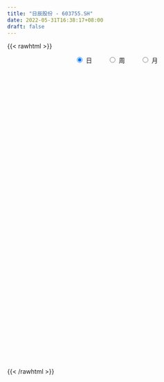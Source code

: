 ```yaml
---
title: "日辰股份 - 603755.SH"
date: 2022-05-31T16:38:17+08:00
draft: false
---
```

{{< rawhtml >}}
    <div style="text-align: center">
        <label style="padding: 1rem;"><input style="margin-right: .5rem" type="radio" name="period" value="D" checked onclick="period_change(this)">日</label>
        <label style="padding: 1rem;"><input style="margin-right: .5rem" type="radio" name="period" value="W" onclick="period_change(this)">周</label>
        <label style="padding: 1rem;"><input style="margin-right: .5rem" type="radio" name="period" value="M" onclick="period_change(this)">月</label>
    </div>
    <div id="chart" style="height: 700px;"></div> 
    <script type="text/javascript">
        const D_v = [2126.0,1885.12,1995.0,4842.71,3580.88,3364.25,4713.51,4856.22,7569.47,5692.33,3443.71,3778.95,4611.63,6173.21,3359.41,19137.82,8647.21,3240.0,4163.0,2673.0,4223.0,1340.0,2232.0,1647.0,1070.0,2679.0,6316.0,2755.03,2712.99,1598.0,2505.0,1880.0,1869.0,1237.0,2300.57,1156.0,2180.38,1809.2,1317.0,2175.57,1751.0,936.0,2781.29,1351.03,1612.0,2132.96,2296.37,4164.94,4206.0,2546.9,4486.5,2468.5,973.0,1864.0,1413.0,1563.0,2102.0,4872.05,2029.03,1284.0,1401.0,1184.0,2109.04,1076.0,1252.62,1696.16,8920.0,16187.16,7832.35,6537.0,5977.0,5068.02,4274.0,5536.41,3704.02,4237.3,5665.0,7980.09,7680.13,3233.3,5061.0,5454.19,7407.08,4981.0,5304.0,13585.04,7498.9,6775.6,10114.33,10077.37,4769.64,8845.57,7845.03,9296.72,13503.13,7665.13,5716.0,4625.0,8979.0,11519.0,4394.0,4225.0,4814.0,4011.0,6016.0,6837.61,8100.0,7528.22,15828.93,26856.61,17275.74,16133.41,17936.5,12927.13,9330.54,11890.04,7322.45,7014.0,7873.0,7320.0,6219.0,5676.04,6067.0,5641.0,5660.54,6311.54,6096.0,3737.08,3903.0,4027.99,2502.0,2568.0,2495.0,2689.2,3383.17,7582.17,12994.64,9134.0,5617.0,7331.0,10353.0,10063.0,12048.43,18611.02,34156.45,18874.31,11955.31,9594.0,11933.3,10033.39,6813.0,4308.0,7839.53,7563.85,6549.54,7653.0,8145.0,12063.72,8832.0,4353.96,4817.57,6131.54,5085.57,5974.44,3893.36,4308.32,4314.0,4135.54,3585.0,5446.0,3239.0,4804.65,5927.0,5685.0,5824.35,8412.0,6296.0,8426.0,13841.0,6311.5,4117.35,4108.0,4297.0,5776.5,9472.0,6644.0,9343.0,5116.2,6044.2,3071.2,3979.0,4056.58,3215.0,7628.31,8561.0,6611.0,3072.0,4255.0,5907.26,6657.57,10377.25,11606.0,7238.0,10087.13,8248.13,6118.0,4405.0,7743.14,6134.35,9892.49,6622.0,6281.39,7461.0,10967.0,6849.0,5471.5,7251.37,8569.0,11842.0,16125.85,15051.0,53582.33,35641.85,40282.76,54080.82,63050.73,20481.62,36332.53,28643.25,26716.14,23971.14,35149.19,20364.19,17001.06,18172.57,22883.57,13705.57,18342.49,14589.34,14989.0,13946.0,12547.54,23899.56,15653.25,18813.52,13370.22,11020.54,16025.17,25136.1,32265.08]
const D_histogram = [0.0,-0.0406390883,-0.1153249257,-0.0496897531,0.0218302255,0.1027613308,0.1178059018,0.1794012924,0.39544131,0.4737999844,0.4898844278,0.5303899763,0.651448428,0.658313958,0.5339647309,0.4025162659,0.2256089016,-0.0599424212,-0.3480680249,-0.4739676921,-0.353299171,-0.3880171458,-0.4459482391,-0.5265009718,-0.5156160679,-0.369595863,-0.2331179056,-0.1392382232,-0.172388786,-0.1873022337,-0.2712629333,-0.3258347674,-0.370508197,-0.3566515792,-0.371755161,-0.3586990103,-0.3718939503,-0.2959804511,-0.2249563178,-0.1876488213,-0.1730022905,-0.165912759,-0.1795077206,-0.150062326,-0.1452575782,-0.2381426983,-0.3447263099,-0.6232778665,-0.9916783601,-1.1906055045,-1.1080714503,-0.9109126262,-0.7375986535,-0.6491757507,-0.5360681646,-0.4485722444,-0.1803060496,0.2176057499,0.3729260147,0.4265529139,0.3871299052,0.4086319667,0.2594929228,0.1861245935,0.0947466768,0.0457945353,-0.2344802434,-0.5672973016,-0.648187379,-0.7103228608,-0.7194510428,-0.7442911184,-0.6674905283,-0.5307645592,-0.4332738118,-0.3000422081,-0.1673018847,-0.0452756984,0.1218155267,0.252594437,0.3104242969,0.3002849261,0.3265247739,0.2604893939,0.2811608784,0.5184654857,0.5658615741,0.5281048094,0.5864466571,0.6967971868,0.6945266982,0.8039984648,0.8731905074,1.0512793442,1.2380275445,1.1884864886,1.071142384,0.9781901508,0.870622478,0.5680102197,0.3619331424,0.1816680639,0.0342753008,-0.0331729724,-0.0086116318,-0.1114432381,-0.2980503206,-0.3429098083,-0.0979567225,0.1571217045,0.3850332787,0.6239354305,0.9317235629,0.974059374,0.8379173017,0.713198437,0.620335339,0.5368530995,0.4062437365,0.3636977641,0.2686214031,0.1213792941,0.0414183441,-0.0803431707,-0.1879150497,-0.3009474002,-0.3297425728,-0.4234556817,-0.5232624095,-0.4711305118,-0.4402972605,-0.4278936281,-0.4292689931,-0.406321445,-0.4526449421,-0.180270894,0.0080404594,0.1197331402,0.2015254227,0.2464280015,0.3533616782,0.2298354475,0.060348632,0.243497001,0.3471439827,0.4642977312,0.5061364412,0.4508354081,0.5611586689,0.6788849774,0.6773845008,0.5773535639,0.6275391089,0.577001522,0.6050656483,0.4453347447,0.1261163032,-0.1636620586,-0.261156463,-0.3753765288,-0.3496470081,-0.2756804403,-0.3412930468,-0.5029373112,-0.6085769045,-0.5713570742,-0.7196605659,-0.7738062745,-0.8932453212,-1.0261665891,-1.0905847348,-1.2440500355,-1.3243853435,-1.3037910892,-1.1567791647,-1.0523874925,-1.0026720378,-1.0003109836,-0.7702039542,-0.5684778127,-0.4008393466,-0.3160475042,-0.2109638928,-0.0860642648,0.0532006678,0.1602243803,0.2448934367,0.3111925509,0.4090180326,0.479061741,0.5160796836,0.5292809244,0.5288468319,0.4312535842,0.1856366862,-0.0413886491,-0.1771190531,-0.2181143587,-0.3183389327,-0.5001237225,-0.5762170832,-0.5431104271,-0.539059812,-0.4749853009,-0.4572518886,-0.4046339605,-0.3504942925,-0.342750612,-0.2692616339,-0.2675698706,-0.1680446594,-0.1115891623,-0.0880249669,-0.0752620467,-0.0984846212,-0.0994243632,-0.1212215014,-0.0449063395,-0.0009774108,0.1160783508,0.4078612192,0.7406038306,0.7473982834,0.8216128746,1.0682536527,1.2806065902,1.1057825924,0.7581073402,0.5891769964,0.3132405459,0.2137294366,0.3010035009,0.2646026155,0.2636706908,0.2582526756,0.2050459124,0.1561167649,0.0514510886,-0.0763979176,-0.1819073012,-0.1998223389,-0.2373833861,-0.1411583709,-0.0800350077,-0.0956267593,-0.0644547949,-0.0488554308,-0.0590393034,0.0288802503,0.1914833647]
const D_fast = [0.0,-0.0507988604,-0.1543159293,-0.1011031948,-0.0241256599,0.082495778,0.1269918246,0.2334375383,0.5483378833,0.7451465538,0.8837021042,1.0568051467,1.3407257054,1.5121697249,1.5213116806,1.490492282,1.3699871431,1.069450215,0.6943076051,0.4499160149,0.4822597433,0.3505374821,0.1811193289,-0.0310586467,-0.1490777598,-0.0954565207,-0.0172580397,0.041812087,-0.0344356724,-0.0961746784,-0.2479511114,-0.3839816373,-0.5212821162,-0.5965883932,-0.7046307653,-0.7812493672,-0.8874177946,-0.8854994083,-0.8707143545,-0.8803190633,-0.908923105,-0.9433117634,-1.001783655,-1.0098538419,-1.0413634887,-1.1937842833,-1.3865494725,-1.8209204956,-2.4372405793,-2.9338190999,-3.1283029082,-3.1588722406,-3.1699579314,-3.2438289662,-3.2647384212,-3.2893855621,-3.0661958798,-2.6138826428,-2.3653308744,-2.2050657466,-2.1477062791,-2.0240462259,-2.1083120391,-2.13514922,-2.2028404675,-2.2403439751,-2.5792388147,-3.0538801983,-3.2968171205,-3.5365333174,-3.7255242601,-3.9364371154,-4.0265091574,-4.0224743281,-4.0333020336,-3.9750809819,-3.8841661297,-3.773458868,-3.5759137613,-3.3819862416,-3.2465503076,-3.1816184469,-3.0737474056,-3.074660437,-2.983698733,-2.6167777543,-2.4279162724,-2.3336468347,-2.1286933227,-1.8441434963,-1.6727823103,-1.3623109275,-1.0748212581,-0.6339125853,-0.1376574988,0.1099230675,0.2603645588,0.4119598633,0.52204781,0.3614381066,0.245844315,0.1109962524,-0.0278276855,-0.1035692017,-0.0811607691,-0.2118531849,-0.4729728477,-0.6035597874,-0.3830958822,-0.0887370291,0.2354328647,0.6303188742,1.1710378974,1.456888552,1.530225805,1.5838065496,1.6460272863,1.6967583218,1.6677098929,1.7160883615,1.6881673513,1.5712700658,1.5016637018,1.3598163943,1.2052657529,1.0169965524,0.9057657366,0.7061887072,0.475566377,0.4099156468,0.3306745829,0.2361048083,0.1274121951,0.0487793819,-0.1107053507,0.1166009739,0.3069224422,0.448548408,0.5807220461,0.6872316253,0.8825057215,0.8164383528,0.6620386952,0.9060613146,1.0964942919,1.3297224731,1.4980952935,1.5555031124,1.8061160404,2.0935635932,2.2614092418,2.305716696,2.5127870182,2.6064998117,2.7858303501,2.7374331327,2.449743767,2.1190498906,1.9562663705,1.7482021724,1.6865199412,1.6915663988,1.5406305307,1.2532519384,0.995468119,0.8898486808,0.5616300476,0.3140327704,-0.0287176066,-0.4181805218,-0.7552448511,-1.2197226607,-1.6311543046,-1.9365078226,-2.0786906892,-2.2373958903,-2.438348445,-2.6860651367,-2.6485090959,-2.5889024075,-2.5214737781,-2.5156938117,-2.4633511735,-2.3599676117,-2.2074025121,-2.0603227046,-1.914430289,-1.770333037,-1.5702530472,-1.3804439036,-1.21440604,-1.0688845681,-0.9371069526,-0.9268868042,-1.1260945307,-1.3634670283,-1.5434771956,-1.6390010908,-1.818810398,-2.1256261185,-2.34577375,-2.4484447006,-2.5791590385,-2.6338308527,-2.7304104125,-2.7789509746,-2.8124348796,-2.8903788522,-2.8842052825,-2.9494059869,-2.8918919405,-2.863333734,-2.8617757803,-2.8678283718,-2.9156721016,-2.9414679344,-2.993570448,-2.9284818709,-2.8847972949,-2.7387219457,-2.3449737724,-1.8270802033,-1.6334361797,-1.3538183699,-0.8401141786,-0.3076095936,-0.2059879433,-0.3641363604,-0.3857724551,-0.5833987692,-0.6294775193,-0.4669525797,-0.4372028113,-0.3722170633,-0.3130719096,-0.3150171947,-0.324917151,-0.4167200551,-0.5636685407,-0.7146547497,-0.7825253721,-0.8794322658,-0.8184968433,-0.777382232,-0.8168806735,-0.8018224077,-0.7984369014,-0.8233805999,-0.7282409836,-0.517767028]
const D_slow = [0.0,-0.0101597721,-0.0389910035,-0.0514134418,-0.0459558854,-0.0202655527,0.0091859227,0.0540362458,0.1528965733,0.2713465694,0.3938176764,0.5264151704,0.6892772774,0.8538557669,0.9873469497,1.0879760161,1.1443782415,1.1293926362,1.04237563,0.923883707,0.8355589142,0.7385546278,0.627067568,0.4954423251,0.3665383081,0.2741393423,0.2158598659,0.1810503101,0.1379531136,0.0911275552,0.0233118219,-0.0581468699,-0.1507739192,-0.239936814,-0.3328756042,-0.4225503568,-0.5155238444,-0.5895189572,-0.6457580366,-0.692670242,-0.7359208146,-0.7773990043,-0.8222759345,-0.859791516,-0.8961059105,-0.9556415851,-1.0418231626,-1.1976426292,-1.4455622192,-1.7432135953,-2.0202314579,-2.2479596145,-2.4323592778,-2.5946532155,-2.7286702567,-2.8408133178,-2.8858898302,-2.8314883927,-2.738256889,-2.6316186605,-2.5348361843,-2.4326781926,-2.3678049619,-2.3212738135,-2.2975871443,-2.2861385105,-2.3447585713,-2.4865828967,-2.6486297415,-2.8262104567,-3.0060732174,-3.192145997,-3.359018629,-3.4917097688,-3.6000282218,-3.6750387738,-3.716864245,-3.7281831696,-3.6977292879,-3.6345806787,-3.5569746045,-3.4819033729,-3.4002721795,-3.335149831,-3.2648596114,-3.13524324,-2.9937778465,-2.8617516441,-2.7151399798,-2.5409406831,-2.3673090086,-2.1663093924,-1.9480117655,-1.6851919295,-1.3756850433,-1.0785634212,-0.8107778252,-0.5662302875,-0.348574668,-0.2065721131,-0.1160888274,-0.0706718115,-0.0621029863,-0.0703962294,-0.0725491373,-0.1004099468,-0.174922527,-0.2606499791,-0.2851391597,-0.2458587336,-0.1496004139,0.0063834437,0.2393143344,0.4828291779,0.6923085034,0.8706081126,1.0256919474,1.1599052222,1.2614661564,1.3523905974,1.4195459482,1.4498907717,1.4602453577,1.440159565,1.3931808026,1.3179439526,1.2355083094,1.1296443889,0.9988287866,0.8810461586,0.7709718435,0.6639984364,0.5566811882,0.4551008269,0.3419395914,0.2968718679,0.2988819828,0.3288152678,0.3791966235,0.4408036239,0.5291440434,0.5866029053,0.6016900633,0.6625643135,0.7493503092,0.865424742,0.9919588523,1.1046677043,1.2449573715,1.4146786159,1.5840247411,1.728363132,1.8852479093,2.0294982898,2.1807647018,2.292098388,2.3236274638,2.2827119492,2.2174228334,2.1235787012,2.0361669492,1.9672468391,1.8819235774,1.7561892496,1.6040450235,1.461205755,1.2812906135,1.0878390449,0.8645277146,0.6079860673,0.3353398836,0.0243273748,-0.3067689611,-0.6327167334,-0.9219115246,-1.1850083977,-1.4356764072,-1.6857541531,-1.8783051416,-2.0204245948,-2.1206344315,-2.1996463075,-2.2523872807,-2.2739033469,-2.2606031799,-2.2205470849,-2.1593237257,-2.081525588,-1.9792710798,-1.8595056445,-1.7304857236,-1.5981654925,-1.4659537846,-1.3581403885,-1.3117312169,-1.3220783792,-1.3663581425,-1.4208867321,-1.5004714653,-1.6255023959,-1.7695566667,-1.9053342735,-2.0400992265,-2.1588455517,-2.2731585239,-2.374317014,-2.4619405871,-2.5476282402,-2.6149436486,-2.6818361163,-2.7238472811,-2.7517445717,-2.7737508134,-2.7925663251,-2.8171874804,-2.8420435712,-2.8723489466,-2.8835755314,-2.8838198841,-2.8548002965,-2.7528349916,-2.567684034,-2.3808344631,-2.1754312445,-1.9083678313,-1.5882161838,-1.3117705357,-1.1222437006,-0.9749494515,-0.896639315,-0.8432069559,-0.7679560807,-0.7018054268,-0.6358877541,-0.5713245852,-0.5200631071,-0.4810339159,-0.4681711437,-0.4872706231,-0.5327474484,-0.5827030332,-0.6420488797,-0.6773384724,-0.6973472243,-0.7212539142,-0.7373676129,-0.7495814706,-0.7643412964,-0.7571212339,-0.7092503927]
const D_data = [['2021-05-20', 61.4947, 61.3255, 60.3503, 61.4947],['2021-05-21', 61.3653, 60.6887, 60.6787, 61.9524],['2021-05-24', 60.42, 59.8827, 59.6638, 60.7086],['2021-05-25', 59.8827, 61.5444, 58.818, 62.6887],['2021-05-26', 61.1961, 61.9723, 61.1961, 62.4997],['2021-05-27', 61.1961, 62.5494, 60.9175, 62.7882],['2021-05-28', 62.5494, 62.0718, 61.6837, 62.5892],['2021-05-31', 61.8728, 62.9873, 61.2857, 63.1465],['2021-06-01', 62.9873, 65.9227, 62.8081, 65.9426],['2021-06-02', 65.9525, 65.3754, 64.8878, 66.3307],['2021-06-03', 64.7187, 65.2858, 64.2311, 66.1615],['2021-06-04', 65.2858, 66.2212, 65.0968, 67.0172],['2021-06-07', 66.2212, 68.2312, 65.7237, 68.4501],['2021-06-08', 68.2511, 67.7834, 67.5446, 68.9875],['2021-06-09', 67.9825, 66.4302, 66.0222, 67.9825],['2021-06-10', 63.6838, 66.1714, 61.8927, 66.1714],['2021-06-11', 65.3754, 65.1764, 62.3902, 65.6739],['2021-06-15', 63.3156, 62.7882, 61.7036, 63.6639],['2021-06-16', 62.8, 61.19, 60.8, 62.8],['2021-06-17', 60.88, 61.91, 60.5, 62.42],['2021-06-18', 61.0, 64.78, 60.0, 64.78],['2021-06-21', 63.75, 62.88, 62.71, 63.75],['2021-06-22', 63.44, 62.1, 61.3, 63.44],['2021-06-23', 61.5, 61.13, 61.05, 62.16],['2021-06-24', 61.32, 61.73, 60.6, 61.9],['2021-06-25', 61.49, 63.54, 61.36, 63.71],['2021-06-28', 63.54, 63.98, 62.54, 65.6],['2021-06-29', 63.98, 63.95, 62.02, 64.34],['2021-06-30', 65.0, 62.42, 62.0, 65.0],['2021-07-01', 62.01, 62.39, 61.61, 63.35],['2021-07-02', 62.08, 61.08, 60.65, 62.72],['2021-07-05', 61.08, 60.83, 60.17, 61.73],['2021-07-06', 61.3, 60.39, 59.7, 61.5],['2021-07-07', 60.0, 60.72, 59.97, 61.19],['2021-07-08', 60.25, 60.02, 59.91, 61.0],['2021-07-09', 59.53, 60.02, 58.99, 60.56],['2021-07-12', 60.26, 59.33, 59.0, 60.87],['2021-07-13', 59.33, 60.27, 58.9, 60.28],['2021-07-14', 60.27, 60.31, 59.59, 61.39],['2021-07-15', 60.65, 59.92, 59.51, 61.93],['2021-07-16', 59.95, 59.53, 59.0, 60.06],['2021-07-19', 59.2, 59.25, 59.02, 59.55],['2021-07-20', 59.5, 58.72, 57.76, 59.52],['2021-07-21', 58.72, 59.05, 58.0, 59.29],['2021-07-22', 58.54, 58.59, 57.5, 59.0],['2021-07-23', 58.77, 56.84, 56.36, 59.0],['2021-07-26', 55.48, 55.75, 54.3, 56.8],['2021-07-27', 55.92, 52.0, 51.15, 56.36],['2021-07-28', 50.4, 48.28, 47.57, 51.75],['2021-07-29', 48.07, 47.76, 46.91, 49.63],['2021-07-30', 49.76, 49.78, 46.08, 49.78],['2021-08-02', 49.97, 50.86, 49.05, 51.5],['2021-08-03', 52.0, 50.57, 50.02, 52.0],['2021-08-04', 50.6, 49.3, 48.67, 51.49],['2021-08-05', 49.37, 49.3, 48.69, 49.63],['2021-08-06', 49.35, 48.73, 48.01, 49.35],['2021-08-09', 48.72, 51.3, 48.04, 51.5],['2021-08-10', 52.19, 54.34, 51.02, 55.68],['2021-08-11', 54.34, 52.64, 52.36, 54.51],['2021-08-12', 52.64, 51.87, 51.46, 53.47],['2021-08-13', 51.65, 50.7, 50.24, 52.03],['2021-08-16', 49.77, 51.38, 49.4, 52.26],['2021-08-17', 52.19, 48.82, 48.77, 52.19],['2021-08-18', 48.91, 49.01, 47.55, 49.33],['2021-08-19', 48.96, 48.12, 47.83, 49.84],['2021-08-20', 48.5, 48.0, 46.8, 48.88],['2021-08-23', 47.77, 43.8, 43.69, 47.99],['2021-08-24', 43.36, 40.81, 40.8, 43.37],['2021-08-25', 40.53, 41.99, 40.13, 42.0],['2021-08-26', 41.82, 40.9, 40.22, 43.0],['2021-08-27', 40.91, 40.38, 39.94, 41.5],['2021-08-30', 40.38, 39.06, 39.01, 40.58],['2021-08-31', 39.65, 39.44, 38.85, 39.89],['2021-09-01', 39.3, 39.8, 38.5, 40.02],['2021-09-02', 39.74, 39.05, 38.6, 39.98],['2021-09-03', 38.62, 39.31, 38.6, 39.75],['2021-09-06', 39.0, 39.31, 38.75, 39.75],['2021-09-07', 39.31, 39.25, 38.9, 40.71],['2021-09-08', 39.33, 40.1, 38.94, 40.78],['2021-09-09', 40.2, 40.08, 39.72, 40.54],['2021-09-10', 40.1, 39.39, 39.22, 40.39],['2021-09-13', 39.68, 38.41, 38.01, 39.8],['2021-09-14', 38.45, 38.67, 38.3, 39.5],['2021-09-15', 38.27, 37.16, 37.03, 38.59],['2021-09-16', 37.4, 37.87, 36.89, 38.12],['2021-09-17', 37.69, 41.15, 36.92, 41.49],['2021-09-22', 40.52, 39.54, 39.15, 40.52],['2021-09-23', 39.54, 38.52, 38.4, 39.54],['2021-09-24', 38.26, 39.83, 38.25, 41.6],['2021-09-27', 39.76, 41.08, 39.1, 41.5],['2021-09-28', 40.51, 40.17, 39.5, 40.55],['2021-09-29', 40.17, 42.14, 39.35, 42.35],['2021-09-30', 42.19, 42.5, 41.11, 43.0],['2021-10-08', 42.48, 45.05, 41.66, 46.0],['2021-10-11', 45.15, 46.85, 45.15, 47.0],['2021-10-12', 45.81, 45.06, 44.54, 46.17],['2021-10-13', 46.0, 44.53, 43.41, 46.0],['2021-10-14', 44.22, 44.99, 44.0, 45.45],['2021-10-15', 44.98, 44.94, 42.53, 44.99],['2021-10-18', 44.44, 41.92, 40.51, 44.44],['2021-10-19', 41.16, 42.1, 41.16, 42.62],['2021-10-20', 42.78, 41.58, 41.11, 42.78],['2021-10-21', 42.0, 41.18, 40.73, 42.0],['2021-10-22', 41.18, 41.59, 40.35, 41.96],['2021-10-25', 42.0, 42.6, 41.3, 43.19],['2021-10-26', 42.58, 40.73, 40.67, 42.62],['2021-10-27', 40.6, 38.71, 38.58, 40.6],['2021-10-28', 38.85, 39.57, 38.01, 40.28],['2021-10-29', 40.65, 43.53, 39.57, 43.53],['2021-11-01', 43.87, 45.0, 41.73, 46.6],['2021-11-02', 44.22, 46.16, 43.88, 46.98],['2021-11-03', 45.48, 47.96, 45.48, 49.1],['2021-11-04', 47.2, 50.95, 47.2, 51.77],['2021-11-05', 50.49, 49.39, 48.56, 50.9],['2021-11-08', 49.38, 47.71, 47.28, 49.38],['2021-11-09', 47.71, 47.88, 46.6, 48.85],['2021-11-10', 47.93, 48.36, 47.11, 49.49],['2021-11-11', 47.5, 48.62, 47.39, 49.22],['2021-11-12', 48.39, 48.0, 47.21, 49.58],['2021-11-15', 47.9, 49.13, 47.14, 49.49],['2021-11-16', 48.6, 48.55, 48.23, 50.6],['2021-11-17', 48.4, 47.6, 47.39, 48.85],['2021-11-18', 47.97, 48.1, 46.62, 48.3],['2021-11-19', 48.52, 47.22, 46.68, 48.52],['2021-11-22', 46.88, 46.87, 46.55, 47.55],['2021-11-23', 46.71, 46.2, 46.2, 47.5],['2021-11-24', 45.83, 46.8, 45.1, 47.08],['2021-11-25', 46.79, 45.52, 45.45, 46.79],['2021-11-26', 45.32, 44.69, 44.18, 45.88],['2021-11-29', 45.38, 46.2, 44.5, 46.79],['2021-11-30', 46.03, 45.91, 45.7, 46.46],['2021-12-01', 45.3, 45.55, 45.3, 46.39],['2021-12-02', 45.37, 45.15, 45.0, 46.18],['2021-12-03', 45.32, 45.25, 44.25, 45.68],['2021-12-06', 45.25, 44.03, 43.89, 45.63],['2021-12-07', 44.78, 48.43, 44.29, 48.43],['2021-12-08', 49.96, 48.6, 47.8, 49.96],['2021-12-09', 48.91, 48.55, 47.68, 49.57],['2021-12-10', 48.0, 48.88, 47.88, 49.3],['2021-12-13', 48.8, 49.0, 48.1, 49.69],['2021-12-14', 49.0, 50.5, 48.54, 51.38],['2021-12-15', 50.37, 47.88, 47.6, 50.37],['2021-12-16', 47.86, 46.71, 46.39, 48.86],['2021-12-17', 47.87, 51.38, 47.87, 51.38],['2021-12-20', 50.54, 51.5, 50.41, 55.9],['2021-12-21', 51.54, 52.71, 49.75, 52.98],['2021-12-22', 51.96, 52.72, 51.13, 53.47],['2021-12-23', 52.78, 52.0, 51.1, 55.68],['2021-12-24', 52.14, 54.8, 51.5, 55.68],['2021-12-27', 54.3, 56.2, 52.88, 56.47],['2021-12-28', 56.24, 55.78, 55.02, 57.19],['2021-12-29', 55.69, 55.01, 53.93, 55.78],['2021-12-30', 55.11, 57.5, 54.0, 60.3],['2021-12-31', 57.2, 57.0, 55.38, 58.69],['2022-01-04', 56.3, 58.7, 54.88, 59.38],['2022-01-05', 58.68, 56.73, 54.97, 58.68],['2022-01-06', 56.22, 53.99, 53.0, 56.23],['2022-01-07', 53.8, 53.02, 50.44, 53.8],['2022-01-10', 52.11, 54.53, 51.61, 54.98],['2022-01-11', 54.53, 53.8, 53.13, 54.93],['2022-01-12', 53.99, 55.32, 53.39, 55.48],['2022-01-13', 55.88, 56.23, 54.04, 57.4],['2022-01-14', 56.23, 54.53, 54.4, 57.6],['2022-01-17', 54.53, 52.63, 52.3, 57.6],['2022-01-18', 52.63, 52.4, 51.1, 53.23],['2022-01-19', 51.4, 53.75, 51.27, 54.5],['2022-01-20', 54.93, 50.8, 50.76, 54.93],['2022-01-21', 50.78, 51.0, 50.0, 52.47],['2022-01-24', 50.49, 49.18, 48.5, 50.8],['2022-01-25', 49.75, 47.66, 47.38, 49.75],['2022-01-26', 47.85, 47.2, 46.91, 48.77],['2022-01-27', 47.39, 44.58, 44.5, 47.4],['2022-01-28', 44.76, 43.81, 43.5, 46.0],['2022-02-07', 43.99, 43.79, 43.24, 44.97],['2022-02-08', 43.65, 44.73, 42.8, 44.8],['2022-02-09', 44.72, 43.84, 43.0, 45.12],['2022-02-10', 43.84, 42.56, 42.39, 44.17],['2022-02-11', 42.21, 41.08, 40.82, 42.55],['2022-02-14', 41.12, 43.6, 41.12, 44.2],['2022-02-15', 43.6, 43.6, 42.5, 44.19],['2022-02-16', 43.6, 43.49, 42.68, 44.27],['2022-02-17', 43.69, 42.54, 42.54, 43.99],['2022-02-18', 42.49, 42.78, 41.69, 43.0],['2022-02-21', 42.87, 43.21, 42.44, 43.38],['2022-02-22', 43.18, 43.77, 42.63, 44.45],['2022-02-23', 44.27, 43.8, 43.24, 44.3],['2022-02-24', 44.39, 43.89, 43.2, 44.39],['2022-02-25', 44.1, 43.99, 43.65, 45.11],['2022-02-28', 43.99, 44.83, 43.26, 45.44],['2022-03-01', 44.22, 45.02, 44.14, 45.89],['2022-03-02', 45.02, 45.04, 44.15, 45.4],['2022-03-03', 45.45, 45.06, 44.13, 45.45],['2022-03-04', 45.47, 45.13, 44.04, 45.47],['2022-03-07', 44.57, 43.83, 43.71, 45.3],['2022-03-08', 45.13, 41.1, 41.01, 45.13],['2022-03-09', 41.0, 39.92, 38.23, 41.45],['2022-03-10', 41.67, 39.8, 39.76, 41.67],['2022-03-11', 39.72, 40.15, 38.82, 40.5],['2022-03-14', 39.99, 38.6, 38.08, 39.99],['2022-03-15', 38.6, 36.26, 36.22, 38.63],['2022-03-16', 36.56, 36.21, 34.46, 36.76],['2022-03-17', 36.38, 36.75, 35.91, 37.0],['2022-03-18', 36.18, 35.77, 35.64, 36.7],['2022-03-21', 36.21, 36.0, 35.42, 36.61],['2022-03-22', 36.43, 34.95, 34.71, 36.59],['2022-03-23', 35.12, 34.9, 34.56, 35.2],['2022-03-24', 34.82, 34.56, 34.0, 34.98],['2022-03-25', 34.86, 33.51, 33.47, 35.19],['2022-03-28', 33.49, 33.94, 32.85, 34.17],['2022-03-29', 33.8, 32.65, 32.2, 34.54],['2022-03-30', 32.65, 33.59, 32.34, 33.59],['2022-03-31', 33.37, 32.97, 32.8, 33.89],['2022-04-01', 32.71, 32.3, 31.72, 32.83],['2022-04-06', 32.25, 31.8, 31.41, 33.18],['2022-04-07', 31.43, 30.85, 30.81, 31.78],['2022-04-08', 30.86, 30.58, 30.0, 31.17],['2022-04-11', 30.0, 29.76, 29.4, 30.84],['2022-04-12', 29.4, 30.66, 29.0, 30.84],['2022-04-13', 30.1, 30.15, 29.95, 31.35],['2022-04-14', 30.1, 31.14, 29.62, 31.55],['2022-04-15', 30.89, 34.25, 30.72, 34.25],['2022-04-18', 35.0, 36.54, 34.5, 37.68],['2022-04-19', 34.81, 33.62, 33.3, 35.18],['2022-04-20', 34.11, 34.99, 32.76, 35.48],['2022-04-21', 34.13, 38.49, 33.03, 38.49],['2022-04-22', 37.0, 40.0, 36.36, 42.33],['2022-04-25', 37.0, 36.0, 36.0, 37.3],['2022-04-26', 33.31, 32.99, 32.4, 36.0],['2022-04-27', 31.0, 34.22, 30.93, 34.59],['2022-04-28', 33.13, 31.9, 30.8, 33.97],['2022-04-29', 31.98, 33.18, 31.52, 33.9],['2022-05-05', 33.77, 35.58, 33.49, 36.5],['2022-05-06', 34.44, 34.29, 33.58, 35.1],['2022-05-09', 34.35, 34.75, 33.78, 34.86],['2022-05-10', 34.22, 34.8, 32.89, 34.83],['2022-05-11', 35.01, 34.15, 34.15, 36.04],['2022-05-12', 33.92, 34.0, 33.27, 34.93],['2022-05-13', 34.26, 32.9, 32.41, 34.79],['2022-05-16', 32.91, 31.9, 31.85, 33.51],['2022-05-17', 32.11, 31.37, 30.66, 32.18],['2022-05-18', 31.46, 31.9, 31.1, 32.16],['2022-05-19', 31.36, 31.24, 30.78, 31.44],['2022-05-20', 31.27, 32.83, 31.27, 33.5],['2022-05-23', 33.36, 32.63, 32.48, 33.68],['2022-05-24', 32.59, 31.62, 31.48, 33.0],['2022-05-25', 31.33, 32.08, 31.05, 32.5],['2022-05-26', 32.12, 31.86, 31.18, 32.12],['2022-05-27', 31.92, 31.4, 30.94, 32.32],['2022-05-30', 31.69, 32.72, 31.69, 32.78],['2022-05-31', 32.72, 34.32, 32.1, 34.78]]
const W_v = [1070.03,205233.85,419033.09,374696.5,326248.83,33928.41,157450.06,214046.72,201311.86,174426.99,99246.84,88538.94,66874.68,44887.06,51581.32,32036.36,36988.78,48128.4,40696.37,51787.73,48451.31,59444.61,40448.84,32063.77,48136.65,67911.13,47795.87,33685.6,25206.89,38277.32,37673.37,43866.7,47455.58,34922.86,51598.4,50462.54,82817.74,56000.96,51183.96,59366.99,36059.63,58579.53,19704.04,37042.86,49303.72,64446.88,43303.0,36003.82,39783.91,50979.59,38211.44,42147.73,59099.36,45041.84,28768.23,16561.94,19807.04,3376.0,21984.17,12409.35,17033.85,13460.63,22974.83,19800.15,23008.1,25393.28,38490.71,47841.4,39978.42,20457.04,37109.39,33632.88,36233.31,30354.45,36146.45,19586.85,11696.49,42341.71,69874.19,42733.97,16593.48,45898.47,37500.71,15168.18,17926.95,23209.5,41663.89,22045.91,15384.48,11239.04,18496.35,25340.68,41929.28,14299.0,8968.0,15887.02,8442.57,9233.15,8813.28,17700.71,8281.5,11688.08,7317.82,45453.51,22819.75,29619.52,36731.31,24388.83,31537.61,9296.72,40488.26,28963.0,44310.76,91129.39,43430.03,30923.04,25708.16,14282.19,38710.98,58406.45,86513.37,36557.77,34411.26,29220.64,22625.66,23001.65,34643.35,32674.85,36351.7,20365.98,30127.31,41786.08,36601.4,36391.23,23287.5,58839.22,246638.49,136144.68,55513.38,90105.26,79971.44,74882.7,57401.18]
const W_histogram = [0.0,0.9396066097,1.6877603625,2.1498787139,2.152608493,2.0509087544,1.8894530453,1.8958668207,2.1150831593,2.2010237052,1.9479673296,1.4502699875,0.9342699744,0.4121710342,0.0154640022,-0.3563004146,-0.5615916662,-0.5369865968,-0.5915934743,-0.7692019101,-0.8646442665,-1.2654817447,-1.5557335014,-1.5170184268,-1.5109523542,-1.4402441001,-0.9983701385,-0.8290508469,-0.7953026711,-0.4479430132,-0.4010956551,-0.0623537694,0.0318194222,0.1045430555,0.2978733779,0.8782249395,1.8320514412,2.3049178233,3.131126023,3.148383078,2.9689174888,3.2017706777,2.9813804933,2.5940598612,2.2784329991,0.9833790636,0.1065861339,-0.404542003,-0.9400769611,-0.6726282039,-0.3976247377,-0.3860476191,-0.3075159062,-0.8356180396,-1.3104879008,-1.8955650109,-2.1000587704,-2.1387701101,-1.8037713726,-1.7458427853,-2.011773357,-1.9782757628,-2.0413822103,-2.0827808081,-2.3856025234,-1.8092211738,-1.3409731737,-0.561930876,-0.1032797124,0.2336227128,0.0549976587,-0.3238331577,0.1894266409,0.4432569627,-0.1656574687,-0.5768832795,-0.8254518879,-1.3819925519,-1.6153484582,-1.9115384551,-2.0938747006,-1.3078312537,-0.8478066164,-0.5977911702,-0.3698636823,-0.254520256,-0.2882288992,0.0417324486,-0.0400750832,-0.1857212328,-0.1632917977,0.1402193481,0.2721952113,0.330496675,0.2849743433,0.0982565599,-0.0780509597,-0.2020372338,-0.4266683762,-0.9805169639,-1.3259000541,-1.3267641176,-1.4066495603,-1.8426532127,-2.0568033505,-2.042595715,-1.7741334749,-1.5528974041,-1.1146874958,-0.5685717985,-0.151910226,-0.0446530758,0.2007499947,0.7695835095,1.0468856689,1.163467696,1.0588693454,1.0159058412,1.2074308556,1.4610227336,1.7956054983,2.0814623025,1.9226562964,1.8394459804,1.4821461057,0.7348316949,0.0651911357,-0.2380976266,-0.3265932645,-0.2795445101,-0.5399324941,-0.9398446875,-1.268808351,-1.4661576137,-1.5998734841,-1.3390719268,-0.708873381,-0.6807523767,-0.5238504142,-0.4528063008,-0.3540291202,-0.3290325722,-0.0732338863]
const W_fast = [0.0,1.1745082621,2.3446021055,3.3441901354,3.8850720377,4.2960994878,4.60700704,5.0873875205,5.835374649,6.4715711211,6.705506578,6.5703767328,6.2879442132,5.8688880316,5.4760470001,5.0152074797,4.6695183115,4.5598767317,4.3573714857,3.9874625723,3.6758591493,2.958651235,2.2794661028,1.9389265708,1.5672545549,1.2779017839,1.4701832108,1.4322397908,1.2671622988,1.5025362034,1.4491096478,1.772263091,1.8743911382,1.9732505353,2.2410492022,3.0409569988,4.4527963608,5.5018921987,7.1108819041,7.9152347286,8.4779985116,9.5112943699,10.0362493088,10.297443642,10.5514250297,9.5022158601,8.6520694639,8.0398058263,7.2692516279,7.3685433342,7.5441406159,7.4592058297,7.460858566,6.7238519228,5.9213600864,4.8623917236,4.1328832715,3.5594794043,3.4435352985,3.0650031895,2.2961292786,1.8350579321,1.261605932,0.6995121322,-0.1997102139,-0.0756341579,0.0573705488,0.6959301276,1.1287613631,1.5240694665,1.3591938271,0.8994047213,1.46002118,1.8246657425,1.174336944,0.6188903133,0.1639587329,-0.7380800691,-1.3752730899,-2.1493477006,-2.8551526212,-2.3960669878,-2.1479940045,-2.0474263509,-1.9119647835,-1.8602514213,-1.9660172893,-1.6256228294,-1.7174491319,-1.9095255897,-1.927919104,-1.5893531212,-1.3893284551,-1.2484028228,-1.2226815686,-1.384835212,-1.5806554716,-1.7551510541,-2.0864492906,-2.8854271192,-3.5622852229,-3.8948403159,-4.3263881487,-5.2230551043,-5.9514060797,-6.4478473729,-6.6229185015,-6.7899067818,-6.6303687474,-6.2263959997,-5.8477119837,-5.7516181024,-5.4560275333,-4.6947981412,-4.1557745645,-3.7483256134,-3.5882066276,-3.3771936715,-2.8838109432,-2.2649633819,-1.4814792425,-0.6752568628,-0.3533987948,0.0232523844,0.0364890361,-0.5271174509,-1.1804602262,-1.5432733951,-1.7134173492,-1.7362547223,-2.1316258298,-2.7664991952,-3.4126649464,-3.9765536125,-4.5102378539,-4.5842042783,-4.1312240778,-4.2732911676,-4.2473518087,-4.2895092705,-4.2792393699,-4.336500965,-4.0990107507]
const W_slow = [0.0,0.2349016524,0.656841743,1.1943114215,1.7324635448,2.2451907334,2.7175539947,3.1915206999,3.7202914897,4.270547416,4.7575392484,5.1201067453,5.3536742388,5.4567169974,5.4605829979,5.3715078943,5.2311099777,5.0968633285,4.94896496,4.7566644824,4.5405034158,4.2241329796,3.8351996043,3.4559449976,3.078206909,2.718145884,2.4685533494,2.2612906377,2.0624649699,1.9504792166,1.8502053028,1.8346168605,1.842571716,1.8687074799,1.9431758244,2.1627320592,2.6207449195,3.1969743754,3.9797558811,4.7668516506,5.5090810228,6.3095236922,7.0548688155,7.7033837808,8.2729920306,8.5188367965,8.54548333,8.4443478293,8.209328589,8.041171538,7.9417653536,7.8452534488,7.7683744723,7.5594699624,7.2318479872,6.7579567345,6.2329420419,5.6982495143,5.2473066712,4.8108459749,4.3079026356,3.8133336949,3.3029881423,2.7822929403,2.1858923094,1.733587016,1.3983437226,1.2578610036,1.2320410755,1.2904467537,1.3041961683,1.2232378789,1.2705945391,1.3814087798,1.3399944126,1.1957735928,0.9894106208,0.6439124828,0.2400753683,-0.2378092455,-0.7612779206,-1.0882357341,-1.3001873882,-1.4496351807,-1.5421011013,-1.6057311653,-1.6777883901,-1.6673552779,-1.6773740487,-1.7238043569,-1.7646273063,-1.7295724693,-1.6615236665,-1.5788994977,-1.5076559119,-1.4830917719,-1.5026045119,-1.5531138203,-1.6597809144,-1.9049101553,-2.2363851689,-2.5680761983,-2.9197385883,-3.3804018915,-3.8946027292,-4.4052516579,-4.8487850266,-5.2370093777,-5.5156812516,-5.6578242012,-5.6958017577,-5.7069650267,-5.656777528,-5.4643816506,-5.2026602334,-4.9117933094,-4.6470759731,-4.3930995127,-4.0912417988,-3.7259861154,-3.2770847409,-2.7567191652,-2.2760550911,-1.816193596,-1.4456570696,-1.2619491459,-1.2456513619,-1.3051757686,-1.3868240847,-1.4567102122,-1.5916933357,-1.8266545076,-2.1438565954,-2.5103959988,-2.9103643698,-3.2451323515,-3.4223506968,-3.592538791,-3.7235013945,-3.8367029697,-3.9252102498,-4.0074683928,-4.0257768644]
const W_data = [['2019-08-30', 22.3419, 27.0356, 22.3419, 27.0356],['2019-09-06', 29.7431, 41.7589, 29.7431, 43.4585],['2019-09-12', 42.7866, 45.0593, 41.8182, 48.1028],['2019-09-20', 45.2569, 46.4328, 44.3676, 49.2589],['2019-09-27', 45.5632, 43.8735, 42.8854, 49.585],['2019-09-30', 43.7747, 44.2688, 43.6957, 44.9407],['2019-10-11', 44.4664, 44.7431, 38.913, 45.6225],['2019-10-18', 45.0593, 48.3696, 44.2688, 50.168],['2019-10-25', 47.6383, 53.7549, 45.0889, 53.8538],['2019-11-01', 52.2925, 55.2174, 47.9249, 56.1759],['2019-11-08', 55.336, 52.8261, 52.0751, 56.4921],['2019-11-15', 52.4901, 49.7925, 49.7925, 54.5257],['2019-11-22', 49.249, 48.5178, 47.9348, 52.3518],['2019-11-29', 48.6166, 46.9368, 46.4427, 49.7826],['2019-12-06', 46.8972, 46.9664, 44.3182, 47.9644],['2019-12-13', 47.2134, 45.83, 44.7628, 47.2134],['2019-12-20', 45.919, 46.7391, 45.5731, 48.3004],['2019-12-27', 46.0375, 49.4269, 45.4842, 50.8992],['2020-01-03', 49.9012, 48.6166, 47.164, 50.6917],['2020-01-10', 48.6166, 46.5909, 45.7806, 48.6166],['2020-01-17', 46.3439, 46.8874, 46.1067, 48.913],['2020-01-23', 47.4308, 41.4822, 41.1858, 48.8043],['2020-02-07', 37.332, 40.4348, 34.0217, 40.4348],['2020-02-14', 40.2668, 43.1621, 39.1304, 43.6957],['2020-02-21', 43.4585, 42.1245, 41.3043, 43.4585],['2020-02-28', 41.8972, 42.3715, 41.1166, 46.087],['2020-03-06', 42.1937, 47.8063, 42.1739, 48.8735],['2020-03-13', 47.4308, 45.6522, 42.4901, 48.8142],['2020-03-20', 45.9289, 44.1601, 40.7016, 46.4526],['2020-03-27', 44.3676, 48.913, 41.502, 49.8518],['2020-04-03', 48.419, 46.1462, 45.8103, 49.496],['2020-04-10', 46.413, 50.9289, 45.6423, 52.8656],['2020-04-17', 51.2846, 49.2885, 48.1917, 52.3715],['2020-04-24', 49.2885, 49.7925, 48.004, 52.2431],['2020-04-30', 49.3775, 52.4605, 48.498, 55.83],['2020-05-08', 52.4605, 60.1779, 52.3814, 60.8202],['2020-05-15', 59.7233, 70.4545, 57.8162, 72.6383],['2020-05-22', 70.1383, 70.3755, 67.8162, 76.6798],['2020-05-29', 70.4348, 81.0277, 69.9605, 81.9862],['2020-06-05', 81.2945, 76.3241, 70.4842, 86.9565],['2020-06-12', 75.3755, 76.6096, 73.704, 81.5551],['2020-06-19', 76.7987, 85.2467, 76.132, 85.9333],['2020-06-24', 84.4407, 83.0377, 82.5899, 87.5155],['2020-07-03', 83.585, 82.5899, 81.5949, 91.844],['2020-07-10', 82.5899, 84.6795, 79.9232, 86.5503],['2020-07-17', 84.6795, 70.5398, 67.873, 89.0578],['2020-07-24', 70.898, 71.5448, 68.8581, 77.8932],['2020-07-31', 71.6343, 73.4553, 69.0074, 76.6295],['2020-08-07', 74.6294, 70.9577, 69.7139, 80.4605],['2020-08-14', 70.7388, 80.8088, 70.2014, 83.4457],['2020-08-21', 80.8088, 83.0875, 76.7589, 85.0776],['2020-08-28', 83.575, 81.3759, 76.6992, 88.5603],['2020-09-04', 81.565, 83.2964, 79.6147, 90.3912],['2020-09-11', 82.5999, 75.1071, 70.5497, 83.5651],['2020-09-18', 74.6294, 73.2463, 72.3408, 79.6047],['2020-09-25', 73.2463, 68.6989, 67.8133, 73.6344],['2020-09-30', 68.5596, 70.6492, 66.2311, 73.4354],['2020-10-09', 71.2661, 71.2164, 69.7736, 71.7338],['2020-10-16', 71.5348, 75.9031, 70.6492, 79.4754],['2020-10-23', 76.6793, 72.7886, 71.7537, 77.1171],['2020-10-30', 74.7787, 67.3058, 66.669, 74.7787],['2020-11-06', 67.3058, 69.4054, 65.7137, 70.5099],['2020-11-13', 69.9228, 67.0073, 65.6739, 71.5746],['2020-11-20', 66.5595, 65.7734, 63.5544, 67.1665],['2020-11-27', 66.3705, 60.1215, 58.7085, 66.3705],['2020-12-04', 59.4249, 70.48, 58.4199, 70.48],['2020-12-11', 73.3558, 70.9179, 68.5894, 77.5251],['2020-12-18', 70.7587, 77.6246, 70.1716, 82.5899],['2020-12-25', 77.7042, 76.8783, 72.8682, 83.4457],['2020-12-31', 76.8584, 77.744, 73.8135, 78.8983],['2021-01-08', 77.9131, 72.0124, 70.6492, 85.0776],['2021-01-15', 71.2462, 68.0621, 64.6789, 72.5398],['2021-01-22', 68.1616, 79.7341, 67.9625, 81.5949],['2021-01-29', 79.0774, 79.0077, 77.4156, 85.5253],['2021-02-05', 80.1222, 67.5347, 65.6839, 81.1172],['2021-02-10', 66.5297, 67.1267, 63.5445, 69.1666],['2021-02-19', 67.664, 66.9675, 64.0918, 68.3904],['2021-02-26', 66.9675, 60.1513, 59.9424, 67.8929],['2021-03-05', 61.8728, 60.9175, 57.9622, 65.4749],['2021-03-12', 60.6986, 57.2756, 53.2357, 60.6986],['2021-03-19', 58.0916, 55.7233, 54.2805, 58.7085],['2021-03-26', 56.39, 68.0024, 53.8626, 69.1566],['2021-04-02', 66.669, 66.261, 65.0072, 73.0871],['2021-04-09', 66.7983, 64.7784, 63.6937, 68.6392],['2021-04-16', 64.3803, 65.1963, 61.8429, 66.9675],['2021-04-23', 65.1764, 64.241, 63.1962, 67.664],['2021-04-30', 64.2709, 62.1415, 58.2806, 65.5744],['2021-05-07', 62.6887, 67.1665, 62.2708, 68.3606],['2021-05-14', 68.4601, 62.44, 61.7036, 69.6542],['2021-05-21', 62.44, 60.6887, 60.3503, 63.8928],['2021-05-28', 60.42, 62.0718, 58.818, 62.7882],['2021-06-04', 61.8728, 66.2212, 61.2857, 67.0172],['2021-06-11', 66.2212, 65.1764, 61.8927, 68.9875],['2021-06-18', 63.3156, 64.78, 60.0, 64.78],['2021-06-25', 63.75, 63.54, 60.6, 63.75],['2021-07-02', 63.54, 61.08, 60.65, 65.6],['2021-07-09', 61.08, 60.02, 58.99, 61.73],['2021-07-16', 60.26, 59.53, 58.9, 61.93],['2021-07-23', 59.2, 56.84, 56.36, 59.55],['2021-07-30', 55.48, 49.78, 46.08, 56.8],['2021-08-06', 49.97, 48.73, 48.01, 52.0],['2021-08-13', 48.72, 50.7, 48.04, 55.68],['2021-08-20', 49.77, 48.0, 46.8, 52.26],['2021-08-27', 47.77, 40.38, 39.94, 47.99],['2021-09-03', 40.38, 39.31, 38.5, 40.58],['2021-09-10', 39.0, 39.39, 38.75, 40.78],['2021-09-17', 39.68, 41.15, 36.89, 41.49],['2021-09-24', 40.52, 39.83, 38.25, 41.6],['2021-09-30', 39.76, 42.5, 39.1, 43.0],['2021-10-08', 42.48, 45.05, 41.66, 46.0],['2021-10-15', 45.15, 44.94, 42.53, 47.0],['2021-10-22', 44.44, 41.59, 40.35, 44.44],['2021-10-29', 42.0, 43.53, 38.01, 43.53],['2021-11-05', 43.87, 49.39, 41.73, 51.77],['2021-11-12', 49.38, 48.0, 46.6, 49.58],['2021-11-19', 47.9, 47.22, 46.62, 50.6],['2021-11-26', 46.88, 44.69, 44.18, 47.55],['2021-12-03', 45.38, 45.25, 44.25, 46.79],['2021-12-10', 45.25, 48.88, 43.89, 49.96],['2021-12-17', 48.8, 51.38, 46.39, 51.38],['2021-12-24', 50.54, 54.8, 49.75, 55.9],['2021-12-31', 54.3, 57.0, 52.88, 60.3],['2022-01-07', 56.3, 53.02, 50.44, 59.38],['2022-01-14', 52.11, 54.53, 51.61, 57.6],['2022-01-21', 54.53, 51.0, 50.0, 57.6],['2022-01-28', 50.49, 43.81, 43.5, 50.8],['2022-02-11', 43.99, 41.08, 40.82, 45.12],['2022-02-18', 41.12, 42.78, 41.12, 44.27],['2022-02-25', 42.87, 43.99, 42.44, 45.11],['2022-03-04', 43.99, 45.13, 43.26, 45.89],['2022-03-11', 44.57, 40.15, 38.23, 45.3],['2022-03-18', 39.99, 35.77, 34.46, 39.99],['2022-03-25', 36.21, 33.51, 33.47, 36.61],['2022-04-01', 33.49, 32.3, 31.72, 34.54],['2022-04-08', 32.25, 30.58, 30.0, 33.18],['2022-04-15', 30.0, 34.25, 29.0, 34.25],['2022-04-22', 35.0, 40.0, 32.76, 42.33],['2022-04-29', 37.0, 33.18, 30.8, 37.3],['2022-05-06', 33.77, 34.29, 33.49, 36.5],['2022-05-13', 34.35, 32.9, 32.41, 36.04],['2022-05-20', 32.91, 32.83, 30.66, 33.51],['2022-05-27', 33.36, 31.4, 30.94, 33.68],['2022-06-02', 31.69, 34.32, 31.69, 34.78]]
const M_v = [1070.03,1359140.6800000002,719575.39,327207.76,193488.9,175625.98,188560.39,163947.05,196535.54,240465.2,188179.19,215631.28,186624.03,153777.05,54803.37,84044.45,167360.11,137330.03,109771.5,197989.76,112579.58,72022.0,97464.76,48292.71,82082.93,135755.0,123058.74,197720.61,227940.77,109259.21,109714.1,151766.8,472370.89,357873.96]
const M_histogram = [0.0,1.0997825641,2.3059533301,2.5265716735,2.5888781997,2.0547009014,1.6448265665,1.7039272699,1.8336871006,3.6060686904,4.9238591429,4.5130296471,4.9782296965,3.7278475102,2.4498574105,0.864804379,0.9636266959,0.9604601372,-0.3926719373,-0.7839483019,-1.488620393,-1.8896346979,-2.1651742339,-3.1131410176,-4.279002083,-4.6554092929,-4.6362094705,-4.2733366056,-3.1484868805,-3.1473281416,-2.9365154862,-3.4206255624,-3.536846394,-3.3489772704]
const M_fast = [0.0,1.3747282051,3.1573873037,4.0096485655,4.7191746416,4.6986725686,4.7000048753,5.1850873962,5.7732690021,8.4471677645,10.9959230027,11.7133509186,13.4231083922,13.1046880835,12.4391623364,11.0703103997,11.4100393906,11.6469878662,10.1956878072,9.6084243673,8.5315971779,7.6581741985,6.8413411041,5.115089066,2.8794774798,1.3392179467,0.1993654014,-0.506095885,-0.16836788,-0.9540411766,-1.4773573927,-2.8166238596,-3.8170562896,-4.4664314836]
const M_slow = [0.0,0.274945641,0.8514339736,1.4830768919,2.1302964419,2.6439716672,3.0551783088,3.4811601263,3.9395819015,4.8410990741,6.0720638598,7.2003212716,8.4448786957,9.3768405732,9.9893049259,10.2055060206,10.4464126946,10.6865277289,10.5883597446,10.3923726691,10.0202175709,9.5478088964,9.0065153379,8.2282300836,7.1584795628,5.9946272396,4.8355748719,3.7672407205,2.9801190004,2.193286965,1.4591580935,0.6040017029,-0.2802098956,-1.1174542132]
const M_data = [['2019-08-30', 22.3419, 27.0356, 22.3419, 27.0356],['2019-09-30', 29.7431, 44.2688, 29.7431, 49.585],['2019-10-31', 44.4664, 53.3103, 38.913, 54.3281],['2019-11-29', 52.6976, 46.9368, 46.4427, 56.4921],['2019-12-31', 46.8972, 48.0336, 44.3182, 50.8992],['2020-01-23', 48.1719, 41.4822, 41.1858, 49.0613],['2020-02-28', 37.332, 42.3715, 34.0217, 46.087],['2020-03-31', 42.1937, 49.1107, 40.7016, 49.8518],['2020-04-30', 49.1304, 52.4605, 45.6423, 55.83],['2020-05-29', 52.4605, 81.0277, 52.3814, 81.9862],['2020-06-30', 81.2945, 87.9234, 70.4842, 88.5603],['2020-07-31', 88.5603, 73.4553, 67.873, 91.844],['2020-08-31', 74.6294, 89.5155, 69.7139, 89.5155],['2020-09-30', 88.1722, 70.6492, 66.2311, 90.3912],['2020-10-30', 71.2661, 67.3058, 66.669, 79.4754],['2020-11-30', 67.3058, 58.4597, 58.4199, 71.5746],['2020-12-31', 59.3055, 77.744, 58.7284, 83.4457],['2021-01-29', 77.9131, 79.0077, 64.6789, 85.5253],['2021-02-26', 80.1222, 60.1513, 59.9424, 81.1172],['2021-03-31', 61.8728, 68.4999, 53.2357, 73.0871],['2021-04-30', 68.8183, 62.1415, 58.2806, 70.5298],['2021-05-31', 62.6887, 62.9873, 58.818, 69.6542],['2021-06-30', 62.9873, 62.42, 60.0, 68.9875],['2021-07-30', 62.01, 49.78, 46.08, 63.35],['2021-08-31', 49.97, 39.44, 38.85, 55.68],['2021-09-30', 39.3, 42.5, 36.89, 43.0],['2021-10-29', 42.48, 43.53, 38.01, 47.0],['2021-11-30', 43.87, 45.91, 41.73, 51.77],['2021-12-31', 45.3, 57.0, 43.89, 60.3],['2022-01-28', 56.3, 43.81, 43.5, 59.38],['2022-02-28', 43.99, 44.83, 40.82, 45.44],['2022-03-31', 44.22, 32.97, 32.2, 45.89],['2022-04-29', 32.71, 33.18, 29.0, 42.33],['2022-05-31', 33.77, 34.32, 30.66, 36.5]]
        const D_a = [null,null,null,null,null,null,null,null,null,null,null,null,null,68.9875,null,null,null,null,null,null,60.0,null,null,null,null,null,65.6,null,null,null,null,null,null,null,null,null,null,null,null,null,null,null,null,null,null,null,null,null,null,null,46.08,null,null,null,null,null,null,55.68,null,null,null,null,null,null,null,null,null,null,null,null,null,null,null,38.5,null,null,null,null,40.78,null,null,null,null,null,36.89,null,null,null,null,null,null,null,null,null,47.0,null,null,null,null,null,null,null,null,null,null,null,null,38.01,null,null,null,null,51.77,null,null,null,null,null,null,null,null,null,null,null,null,null,null,null,null,null,null,null,null,null,43.89,null,null,null,null,null,null,null,null,null,null,null,null,null,null,null,null,null,60.3,null,null,null,null,50.44,null,null,null,null,57.6,null,null,null,null,null,null,null,null,null,null,null,null,null,null,40.82,null,null,null,null,null,null,null,null,null,null,null,45.89,null,null,null,null,null,null,null,null,null,null,null,null,null,null,null,null,null,null,null,null,null,null,null,null,null,null,null,29.0,null,null,null,null,null,null,null,42.33,null,null,null,30.8,null,null,null,null,null,36.04,null,null,null,30.66,null,null,null,null,null,null,null,null,null,null]
const W_a = [null,null,null,null,null,null,null,null,null,null,56.4921,null,null,null,44.3182,null,null,null,null,null,48.913,null,null,null,null,null,null,null,40.7016,null,null,null,null,null,null,null,null,null,null,null,null,null,null,91.844,null,null,null,null,null,null,null,null,null,null,null,null,null,null,null,null,null,null,null,null,null,58.4199,null,null,null,null,null,null,null,85.5253,null,null,null,null,null,53.2357,null,null,null,null,null,null,null,null,69.6542,null,null,null,null,null,null,null,null,null,null,null,null,null,null,null,38.5,null,null,null,null,null,null,null,null,null,null,null,null,null,null,null,null,60.3,null,null,null,null,null,null,null,null,null,null,null,null,null,29.0,null,null,null,null,null,null,null]
const M_a = [null,null,null,null,null,null,null,null,null,null,null,91.844,null,null,null,null,null,null,null,null,null,null,null,null,null,36.89,null,null,null,null,null,null,null,null]
        const D_b = [[{ coord: ['2021-06-08', 65.6] }, { coord: ['2021-07-30', 60.0] }],[{ coord: ['2021-09-01', 40.78] }, { coord: ['2021-10-28', 38.5] }],[{ coord: ['2021-11-04', 51.77] }, { coord: ['2022-01-14', 50.44] }],[{ coord: ['2022-02-11', 42.33] }, { coord: ['2022-04-22', 40.82] }]]
const W_b = [[{ coord: ['2019-11-08', 48.913] }, { coord: ['2020-03-20', 44.3182] }],[{ coord: ['2020-07-03', 85.5253] }, { coord: ['2021-12-31', 58.4199] }]]
const M_b = []
    </script>
{{< /rawhtml >}}